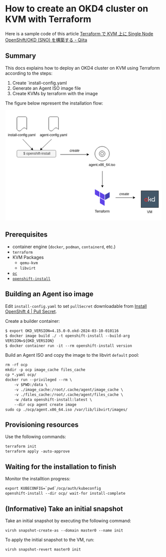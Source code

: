 # How to create an OKD4 cluster on KVM with Terraform

Here is a sample code of this article [Terraform で KVM 上に Single Node OpenShift/OKD (SNO) を構築する - Qiita](https://qiita.com/sawa2d2/items/45eda993ccd1c54e6fcd)

## Summary
This docs explains how to deploy an OKD4 cluster on KVM using Terraform according to the steps:

1. Create `install-config.yaml
1. Generate an Agent ISO image file
1. Create KVMs by terraform with the image

The figure below represent the installation flow:

![Agent based installation](./images/agent-based-installation.drawio.png)

## Prerequisites
- container engine (`docker`, `podman`, `containerd`, etc.)
- `terraform`
- KVM Packages
  - `qemu-kvm`
  - `libvirt`
- [`oc`](https://github.com/okd-project/okd/releases)
- [`openshift-install`](https://github.com/okd-project/okd/releases)

## Building an Agent iso image
Edit `install-config.yaml` to set `pullSecret` downloadable from [Install OpenShift 4 | Pull Secret](https://console.redhat.com/openshift/install/pull-secret).

Create a builder container:
```
$ export OKD_VERSION=4.15.0-0.okd-2024-03-10-010116
$ docker image build ./ -t openshift-install --build-arg VERSION=${OKD_VERSION}
$ docker container run -it --rm openshift-install version
```

Build an Agent ISO and copy the image to the libvirt `default` pool:
```
rm -rf ocp
mkdir -p ocp image_cache files_cache
cp *.yaml ocp/
docker run --privileged --rm \
    -v $PWD:/data \
    -v ./image_cache:/root/.cache/agent/image_cache \
    -v ./files_cache:/root/.cache/agent/files_cache \
    -w /data openshift-install:latest \
    --dir ocp agent create image
sudo cp ./ocp/agent.x86_64.iso /var/lib/libvirt/images/
```

## Provisioning resources
Use the following commands:
```
terraform init
terraform apply -auto-approve
```

## Waiting for the installation to finish
Monitor the installtion progress:
```
export KUBECONFIG=`pwd`/ocp/auth/kubeconfig
openshift-install --dir ocp/ wait-for install-complete
```

## (Informative) Take an initial snapshot
Take an initial snapshot by executing the following command:
```
virsh snapshot-create-as --domain master0 --name init
```

To apply the initial snapshot to the VM, run:
```
virsh snapshot-revert master0 init
```

